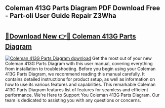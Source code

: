 ## Coleman 413G Parts Diagram PDF Download Free - Part-oli User Guide Repair Z3Wha

# <h2><a href="http://dfn6x1.blite.top/?on=Coleman+413G+Parts+Diagram">🔗Download New 👉🔴 Coleman 413G Parts Diagram</a></h2>

[![Coleman 413G Parts Diagram download](https://i.imgur.com/lujVjoI.png)](http://dfn6x1.blite.top/?on=Coleman+413G+Parts+Diagram)
Get the most out of your new Coleman 413G Parts Diagram with this user manual, covering everything from installation to troubleshooting. Before you begin using your Coleman 413G Parts Diagram, we recommend reading this manual carefully. It contains detailed instructions for product setup, as well as information on how to use its various features and capabilities. This remarkable Coleman 413G Parts Diagram features list of features for seamless and efficient performance. We're Here to Support You Coleman 413G Parts Diagram. Our team is dedicated to assisting you with any questions or concerns.
